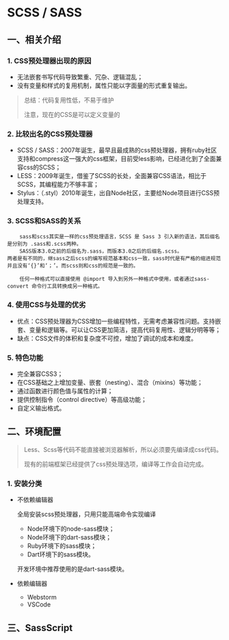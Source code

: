 #  SCSS / SASS

## 一、相关介绍

### 1. CSS预处理器出现的原因

- 无法嵌套书写代码导致繁重、冗杂、逻辑混乱；
- 没有变量和样式的复用机制，属性只能以字面量的形式重复输出。

> 总结：代码复用性低，不易于维护
>
> 注意，现在的CSS是可以定义变量的

### 2. 比较出名的CSS预处理器

- SCSS / SASS：2007年诞生，最早且最成熟的css预处理器，拥有ruby社区支持和compress这一强大的css框架，目前受less影响，已经进化到了全面兼容css的SCSS；
- LESS：2009年诞生，借鉴了SCSS的长处，全面兼容CSS语法，相比于SCSS，其编程能力不够丰富；
- Stylus：（.styl）2010年诞生，出自Node社区，主要给Node项目进行CSS预处理支持。

 ### 3. SCSS和SASS的关系

```
	sass和scss其实是一样的css预处理语言，SCSS 是 Sass 3 引入新的语法，其后缀名是分别为 .sass和.scss两种。
	SASS版本3.0之前的后缀名为.sass，而版本3.0之后的后缀名.scss。
两者是有不同的，继sass之后scss的编写规范基本和css一致，sass时代是有严格的缩进规范并且没有‘{}’和‘；’。而scss则和css的规范是一致的。

	任何一种格式可以直接使用 @import 导入到另外一种格式中使用，或者通过sass-convert 命令行工具转换成另一种格式。
```

### 4. 使用CSS与处理的优劣

- 优点：CSS预处理器为CSS增加一些编程特性，无需考虑兼容性问题。支持嵌套、变量和逻辑等。可以让CSS更加简洁，提高代码复用性、逻辑分明等等；
- 缺点：CSS文件的体积和复杂度不可控，增加了调试的成本和难度。

### 5. 特色功能

- 完全兼容CSS3；
- 在CSS基础之上增加变量、嵌套（nesting）、混合（mixins）等功能；
- 通过函数进行颜色值与属性的计算；
- 提供控制指令（control directive）等高级功能；
- 自定义输出格式。



## 二、环境配置

> Less、Scss等代码不能直接被浏览器解析，所以必须要先编译成css代码。
>
> 现有的前端框架已经提供了css预处理选项，编译等工作会自动完成。

### 1. 安装分类

- 不依赖编辑器

  全局安装scss预处理器，只用只能高端命令实现编译

  - Node环境下的node-sass模块；
  - Node环境下的dart-sass模块；
  - Ruby环境下的sass模块；
  - Dart环境下的sass模块。

  开发环境中推荐使用的是dart-sass模块。

- 依赖编辑器
  - Webstorm
  - VSCode



## 三、SassScript

